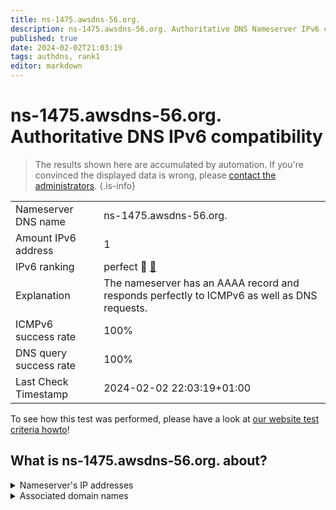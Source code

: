 ```yaml
---
title: ns-1475.awsdns-56.org.
description: ns-1475.awsdns-56.org. Authoritative DNS Nameserver IPv6 compatibility
published: true
date: 2024-02-02T21:03:19
tags: authdns, rank1
editor: markdown
---
```


# ns-1475.awsdns-56.org. Authoritative DNS IPv6 compatibility

> The results shown here are accumulated by automation. If you're convinced the displayed data is wrong, please [contact the administrators](/howto/chat). 
{.is-info}




|   |   |
| - | - |
| Nameserver DNS name | ns-1475.awsdns-56.org.
| Amount IPv6 address | 1
| IPv6 ranking | perfect :1st_place_medal: [🔗](/howto/ranking) |
| Explanation | The nameserver has an AAAA record and responds perfectly to ICMPv6 as well as DNS requests. |
| ICMPv6 success rate | 100%|
| DNS query success rate | 100% |
| Last Check Timestamp | 2024-02-02 22:03:19+01:00 |

To see how this test was performed, please have a look at [our website test criteria howto](/howto/testcriteria/authdns)!


## What is ns-1475.awsdns-56.org. about?




<details>
<summary>Nameserver's IP addresses</summary>

2600:9000:5305:c300::1

</details>



<details>
<summary>Associated domain names</summary>

tiktok.com

</details>
